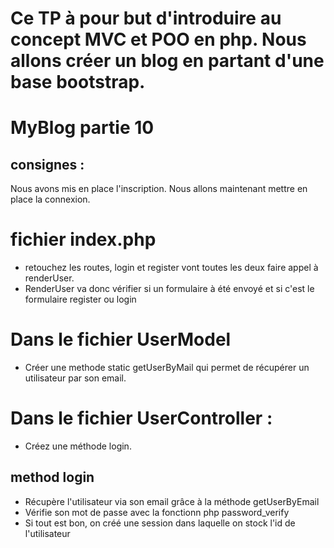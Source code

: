 # Ce TP à pour but d'introduire au concept MVC et POO en php. Nous allons créer un blog en partant d'une base bootstrap.

# MyBlog partie 10
## consignes : 
Nous avons mis en place l'inscription. Nous allons maintenant mettre en place la connexion.
# fichier index.php
- retouchez les routes, login et register vont toutes les deux faire appel à renderUser.
- RenderUser va donc vérifier si un formulaire à été envoyé et si c'est le formulaire register ou login
# Dans le fichier UserModel 
- Créer une methode static getUserByMail qui permet de récupérer un utilisateur par son email.

# Dans le fichier UserController :
- Créez une méthode login. 

## method login
- Récupère l'utilisateur via son email grâce à la méthode getUserByEmail
- Vérifie son mot de passe avec la fonctionn php password_verify
- Si tout est bon, on créé une session dans laquelle on stock l'id de l'utilisateur

